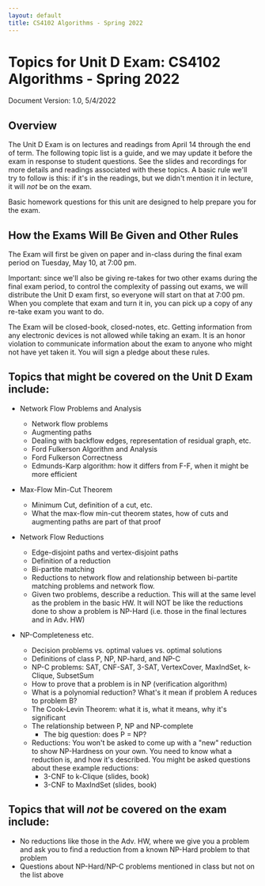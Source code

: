 ```yaml
---
layout: default
title: CS4102 Algorithms - Spring 2022 
---
```

# Topics for Unit D Exam: CS4102 Algorithms - Spring 2022

Document Version: 1.0, 5/4/2022 


Overview
---------------------------------------

The Unit D Exam is on lectures and readings from April 14 through the end of term.  The following topic list is a guide, and we may update it before the exam in response to student questions.  See the slides and recordings for more details and readings associated with these topics.  A basic rule we'll try to follow is this: if it's in the readings, but we didn't mention it in lecture, it will *not* be on the exam.

Basic homework questions for this unit are designed to help prepare you for the exam.


How the Exams Will Be Given and Other Rules
----------------------------------------------
The Exam will first be given on paper and in-class during the final exam period on Tuesday, May 10, at 7:00 pm.

Important: since we'll also be giving re-takes for two other exams during the final exam period, to control the complexity of passing out exams, we will distribute the Unit D exam first, so everyone will start on that at 7:00 pm.  When you complete that exam and turn it in, you can pick up a copy of any re-take exam you want to do.

The Exam will be closed-book, closed-notes, etc.  Getting information from any electronic devices is not allowed while taking an exam. 
It is an honor violation to communicate information about the exam to anyone who might not have yet taken it. You will sign a pledge about these rules.


Topics that might be covered on the Unit D Exam include:
-------------------------------------------------
- Network Flow Problems and Analysis
    - Network flow problems
    - Augmenting paths
    - Dealing with backflow edges, representation of residual graph, etc.
    - Ford Fulkerson Algorithm and Analysis
    - Ford Fulkerson Correctness
    - Edmunds-Karp algorithm: how it differs from F-F, when it might be more efficient
- Max-Flow Min-Cut Theorem
    - Minimum Cut, definition of a cut, etc.
    - What the max-flow min-cut theorem states, how of cuts and augmenting paths are part of that proof

- Network Flow Reductions
	- Edge-disjoint paths and vertex-disjoint paths
    - Definition of a reduction
    - Bi-partite matching
    - Reductions to network flow and relationship between bi-partite matching problems and network flow.
	- Given two problems, describe a reduction. This will at the same level as the problem in the basic HW. It will NOT be like the reductions done to show a problem is NP-Hard (i.e. those in the final lectures and in Adv. HW)

- NP-Completeness etc.
	- Decision problems vs. optimal values vs. optimal solutions
	- Definitions of class P, NP, NP-hard, and NP-C
	- NP-C problems: SAT, CNF-SAT, 3-SAT, VertexCover, MaxIndSet, k-Clique, SubsetSum
	- How to prove that a problem is in NP (verification algorithm)
	- What is a polynomial reduction? What's it mean if problem A reduces to problem B?
	- The Cook-Levin Theorem: what it is, what it means, why it's significant
	- The relationship between P, NP and NP-complete
	    - The big question: does P = NP?
	- Reductions: You won't be asked to come up with a "new" reduction to show NP-Hardness on your own. You need to know what a reduction is, and how it's described. You might be asked questions about these example reductions:
	    - 3-CNF to k-Clique (slides, book)
	    - 3-CNF to MaxIndSet (slides, book)


Topics that will *not* be covered on the exam include:
-------------------------------------------------

- No reductions like those in the Adv. HW, where we give you a problem and ask you to find a reduction from a known NP-Hard problem to that problem
- Questions about NP-Hard/NP-C problems mentioned in class but not on the list above



